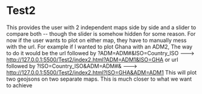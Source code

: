 # Test2

This provides the user with 2 independent maps side by side and a slider to compare both -- though the slider is somehow hidden for some reason.
For now if the user wants to plot on either map, they have to manually mess with the url. For example if I wanted to plot Ghana with an ADM2,
The way to do it would be the url followed by ?ADM=ADM#&ISO=Country_ISO ---> http://127.0.0.1:5500/Test2/index2.html?ADM=ADM1&ISO=GHA or 
url followed by ?ISO=Country_ISO&ADM=ADM#& ---> http://127.0.0.1:5500/Test2/index2.html?ISO=GHA&ADM=ADM1
This will plot two geojsons on two separate maps. This is much closer to what we want to achieve
